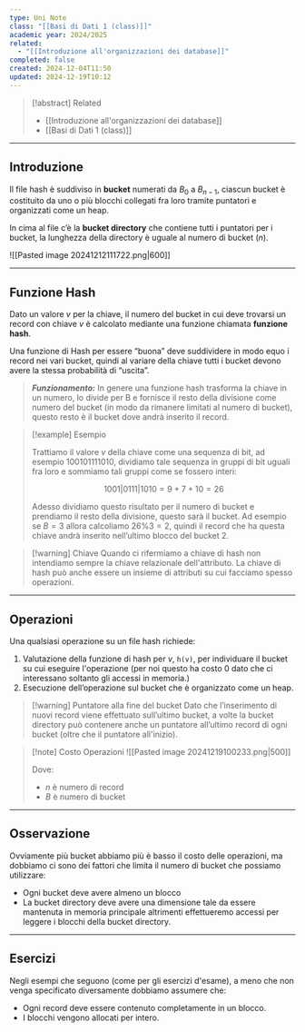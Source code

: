 ```yaml
---
type: Uni Note
class: "[[Basi di Dati 1 (class)]]"
academic year: 2024/2025
related:
  - "[[Introduzione all'organizzazioni dei database]]"
completed: false
created: 2024-12-04T11:50
updated: 2024-12-19T10:12
---
```

>[!abstract] Related
>- [[Introduzione all'organizzazioni dei database]]
>- [[Basi di Dati 1 (class)]]

---
## Introduzione

Il file hash è suddiviso in **bucket** numerati da $B_{0}$ a $B_{n-1}$, ciascun bucket è costituito da uno o più blocchi collegati fra loro tramite puntatori e organizzati come un heap. 

In cima al file c’è la **bucket directory** che contiene tutti i puntatori per i bucket, la lunghezza della directory è uguale al numero di bucket ($n$).

![[Pasted image 20241212111722.png|600]]



---
## Funzione Hash

Dato un valore _v_ per la chiave, il numero del bucket in cui deve trovarsi un record con chiave _v_ è calcolato mediante una funzione chiamata **funzione hash**.

Una funzione di Hash per essere “buona” deve suddividere in modo equo i record nei vari bucket, quindi al variare della chiave tutti i bucket devono avere la stessa probabilità di “uscita”.

>***Funzionamento:*** In genere una funzione hash trasforma la chiave in un numero, lo divide per B e fornisce il resto della divisione come numero del bucket (in modo da rimanere limitati al numero di bucket), questo resto è il bucket dove andrà inserito il record.

>[!example] Esempio
>
>Trattiamo il valore _v_ della chiave come una sequenza di bit, ad esempio $100101111010$, dividiamo tale sequenza in gruppi di bit uguali fra loro e sommiamo tali gruppi come se fossero interi:
>
>$$
>1001|0111|1010 = 9 + 7 + 10 =26
>$$
>
>Adesso dividiamo questo risultato per il numero di bucket e prendiamo il resto della divisione, questo sarà il bucket. Ad esempio se $B=3$ allora calcoliamo $26\%3=2$, quindi il record che ha questa chiave andrà inserito nell’ultimo blocco del bucket 2.

>[!warning] Chiave
>Quando ci rifermiamo a chiave di hash non intendiamo sempre la chiave relazionale dell'attributo. La chiave di hash può anche essere un insieme di attributi su cui facciamo spesso operazioni.

---
## Operazioni

Una qualsiasi operazione su un file hash richiede:

1. Valutazione della funzione di hash per _v_, `h(v)`, per individuare il bucket su cui eseguire l'operazione (per noi questo ha costo 0 dato che ci interessano soltanto gli accessi in memoria.)
2. Esecuzione dell’operazione sul bucket che è organizzato come un heap.

>[!warning] Puntatore alla fine del bucket
>Dato che l’inserimento di nuovi record viene effettuato sull’ultimo bucket, a volte la bucket directory può contenere anche un puntatore all’ultimo record di ogni bucket (oltre che il puntatore all'inizio).

>[!note] Costo Operazioni
>![[Pasted image 20241219100233.png|500]]
>
>Dove:
>- $n$ è numero di record
>- $B$ è numero di bucket

---
## Osservazione

Ovviamente più bucket abbiamo più è basso il costo delle operazioni, ma dobbiamo ci sono dei fattori che limita il numero di bucket che possiamo utilizzare:
- Ogni bucket deve avere almeno un blocco
- La bucket directory deve avere una dimensione tale da essere mantenuta in memoria principale altrimenti effettueremo accessi per leggere i blocchi della bucket directory.

---
## Esercizi

Negli esempi che seguono (come per gli esercizi d'esame), a meno che non venga specificato diversamente dobbiamo assumere che:
- Ogni record deve essere contenuto completamente in un blocco.
- I blocchi vengono allocati per intero.

